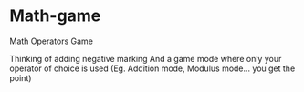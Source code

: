 # Math-game
Math Operators Game

Thinking of adding negative marking
And a game mode where only your operator of choice is used (Eg. Addition mode, Modulus mode... you get the point)
